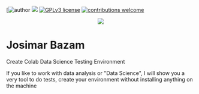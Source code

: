 [![author](https://www.linkedin.com/in/josimar-bazam-146577b3/) [![](https://img.shields.io/badge/python-3.7+-blue.svg)](https://www.python.org/downloads/release/python-365/) [![GPLv3 license](https://img.shields.io/badge/License-GPLv3-blue.svg)](http://perso.crans.org/besson/LICENSE.html) [![contributions welcome](https://img.shields.io/badge/contributions-welcome-brightgreen.svg?style=flat)](https://github.com/josimar-bazam)

<p align="center">
  <img src="https://github.com/josimar-bazam/data_science-/blob/main/19406375.jpg" >
</p>

# Josimar Bazam

Create Colab Data Science Testing Environment

If you like to work with data analysis or "Data Science", I will show you a very tool to do tests, create your environment without installing anything on the machine
